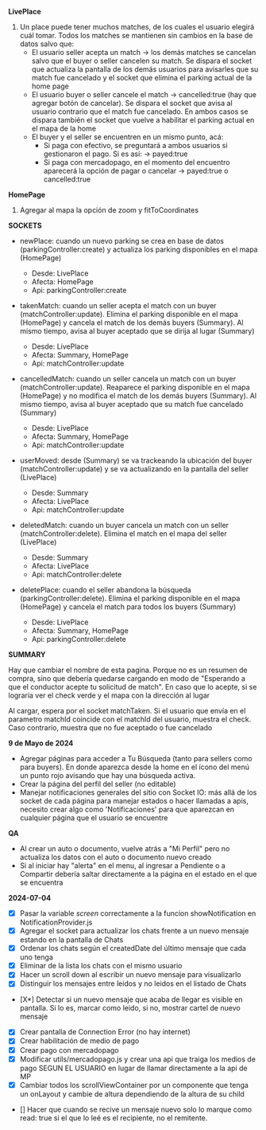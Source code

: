 **LivePlace**

1) Un place puede tener muchos matches, de los cuales el usuario elegirá cuál tomar. Todos los matches se mantienen sin cambios en la base de datos salvo que:
    - El usuario seller acepta un match -> los demás matches se cancelan salvo que el buyer o seller cancelen su match. Se dispara el socket que actualiza la pantalla de los demás usuarios para avisarles que su match fue cancelado y el socket que elimina el parking actual de la home page
    - El usuario buyer o seller cancele el match -> cancelled:true (hay que agregar botón de cancelar). Se dispara el socket que avisa al usuario contrario que el match fue cancelado. En ambos casos se dispara también el socket que vuelve a habilitar el parking actual en el mapa de la home
    - El buyer y el seller se encuentren en un mismo punto, acá:
        - Si paga con efectivo, se preguntará a ambos usuarios si gestionaron el pago. Si es así: -> payed:true
        - Si paga con mercadopago, en el momento del encuentro aparecerá la opción de pagar o cancelar -> payed:true o cancelled:true

**HomePage**

1) Agregar al mapa la opción de zoom y fitToCoordinates


**SOCKETS**

- newPlace: cuando un nuevo parking se crea en base de datos (parkingController:create) y actualiza los parking disponibles en el mapa (HomePage)
    - Desde: LivePlace
    - Afecta: HomePage
    - Api: parkingController:create

- takenMatch: cuando un seller acepta el match con un buyer (matchController:update). Elimina el parking disponible en el mapa (HomePage) y cancela el match de los demás buyers (Summary). Al mismo tiempo, avisa al buyer aceptado que se dirija al lugar (Summary)
    - Desde: LivePlace
    - Afecta: Summary, HomePage
    - Api: matchController:update

- cancelledMatch: cuando un seller cancela un match con un buyer (matchController:update). Reaparece el parking disponible en el mapa (HomePage) y no modifica el match de los demás buyers (Summary). Al mismo tiempo, avisa al buyer aceptado que su match fue cancelado (Summary)
    - Desde: LivePlace
    - Afecta: Summary, HomePage
    - Api: matchController:update

- userMoved: desde (Summary) se va trackeando la ubicación del buyer (matchController:update) y se va actualizando en la pantalla del seller (LivePlace)
    - Desde: Summary
    - Afecta: LivePlace
    - Api: matchController:update

- deletedMatch: cuando un buyer cancela un match con un seller (matchController:delete). Elimina el match en el mapa del seller (LivePlace)
    - Desde: Summary
    - Afecta: LivePlace
    - Api: matchController:delete

- deletePlace: cuando el seller abandona la búsqueda (parkingController:delete). Elimina el parking disponible en el mapa (HomePage) y cancela el match para todos los buyers (Summary)
    - Desde: LivePlace
    - Afecta: Summary, HomePage
    - Api: parkingController:delete

**SUMMARY**

Hay que cambiar el nombre de esta pagina. Porque no es un resumen de compra, sino que debería quedarse cargando en modo de "Esperando a que el conductor acepte tu solicitud de match". En caso que lo acepte, si se lograría ver el check verde y el mapa con la dirección al lugar

Al cargar, espera por el socket matchTaken. Si el usuario que envía en el parametro matchId coincide con el matchId del usuario, muestra el check. Caso contrario, muestra que no fue aceptado o fue cancelado

**9 de Mayo de 2024**

- Agregar páginas para acceder a Tu Búsqueda (tanto para sellers como para buyers). En donde aparezca desde la home en el ícono del menú un punto rojo avisando que hay una búsqueda activa.
- Crear la página del perfil del seller (no editable)
- Manejar notificaciones generales del sitio con Socket IO: más allá de los socket de cada página para manejar estados o hacer llamadas a apis, necesito crear algo como 'Notificaciones' para que aparezcan en cualquier página que el usuario se encuentre

**QA**

- Al crear un auto o documento, vuelve atrás a "Mi Perfil" pero no actualiza los datos con el auto o documento nuevo creado
- Si al iniciar hay "alerta" en el menu, al ingresar a Pendiente o a Compartir debería saltar directamente a la página en el estado en el que se encuentra

**2024-07-04**

- [X] Pasar la variable *screen* correctamente a la funcion showNotification en NotificationProvider.js
- [X] Agregar el socket para actualizar los chats frente a un nuevo mensaje estando en la pantalla de Chats
- [X] Ordenar los chats según el createdDate del último mensaje que cada uno tenga
- [X] Eliminar de la lista los chats con el mismo usuario
- [X] Hacer un scroll down al escribir un nuevo mensaje para visualizarlo
- [X] Distinguir los mensajes entre leidos y no leidos en el listado de Chats
- [X*] Detectar si un nuevo mensaje que acaba de llegar es visible en pantalla. Si lo es, marcar como leido, si no, mostrar cartel de nuevo mensaje
- [X] Crear pantalla de Connection Error (no hay internet)
- [X] Crear habilitación de medio de pago
- [X] Crear pago con mercadopago
- [X] Modificar utils/mercadopago.js y crear una api que traiga los medios de pago SEGUN EL USUARIO en lugar de llamar directamente a la api de MP
- [X] Cambiar todos los scrollViewContainer por un componente que tenga un onLayout y cambie de altura dependiendo de la altura de su child
- [] Hacer que cuando se recive un mensaje nuevo solo lo marque como read: true si el que lo leé es el recipiente, no el remitente.